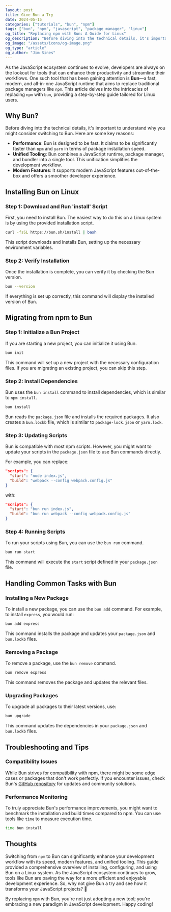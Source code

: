 ```yaml
---
layout: post
title: Give Bun a Try
date: 2024-05-15
categories: ["tutorials", "bun", "npm"]
tags: ["bun", "npm", "javascript", "package manager", "linux"]
og_title: "Replacing npm with Bun: A Guide for Linux"
og_description: "Before diving into the technical details, it's important to understand why you might consider switching to Bun. Here are some key reasons."
og_image: "/assets/icons/og-image.png"
og_type: "article"
og_author: "Jim Sines"
---
```

As the JavaScript ecosystem continues to evolve, developers are always on the lookout for tools that can enhance their productivity and streamline their workflows. One such tool that has been gaining attention is **Bun**—a fast, modern, and all-in-one JavaScript runtime that aims to replace traditional package managers like `npm`. This article delves into the intricacies of replacing `npm` with `bun`, providing a step-by-step guide tailored for Linux users.

## Why Bun?

Before diving into the technical details, it's important to understand why you might consider switching to Bun. Here are some key reasons:

- **Performance**: Bun is designed to be fast. It claims to be significantly faster than `npm` and `yarn` in terms of package installation speed.
- **Unified Tooling**: Bun combines a JavaScript runtime, package manager, and bundler into a single tool. This unification simplifies the development workflow.
- **Modern Features**: It supports modern JavaScript features out-of-the-box and offers a smoother developer experience.

## Installing Bun on Linux

### Step 1: Download and Run 'install' Script

First, you need to install Bun. The easiest way to do this on a Linux system is by using the provided installation script.

```sh
curl -fsSL https://bun.sh/install | bash
```

This script downloads and installs Bun, setting up the necessary environment variables.

### Step 2: Verify Installation

Once the installation is complete, you can verify it by checking the Bun version.

```sh
bun --version
```

If everything is set up correctly, this command will display the installed version of Bun.

## Migrating from npm to Bun

### Step 1: Initialize a Bun Project

If you are starting a new project, you can initialize it using Bun.

```sh
bun init
```

This command will set up a new project with the necessary configuration files. If you are migrating an existing project, you can skip this step.

### Step 2: Install Dependencies

Bun uses the `bun install` command to install dependencies, which is similar to `npm install`.

```sh
bun install
```

Bun reads the `package.json` file and installs the required packages. It also creates a `bun.lockb` file, which is similar to `package-lock.json` or `yarn.lock`.

### Step 3: Updating Scripts

Bun is compatible with most npm scripts. However, you might want to update your scripts in the `package.json` file to use Bun commands directly.

For example, you can replace:

```json
"scripts": {
  "start": "node index.js",
  "build": "webpack --config webpack.config.js"
}
```

with:

```json
"scripts": {
  "start": "bun run index.js",
  "build": "bun run webpack --config webpack.config.js"
}
```

### Step 4: Running Scripts

To run your scripts using Bun, you can use the `bun run` command.

```sh
bun run start
```

This command will execute the `start` script defined in your `package.json` file.

## Handling Common Tasks with Bun

### Installing a New Package

To install a new package, you can use the `bun add` command. For example, to install `express`, you would run:

```sh
bun add express
```

This command installs the package and updates your `package.json` and `bun.lockb` files.

### Removing a Package

To remove a package, use the `bun remove` command.

```sh
bun remove express
```

This command removes the package and updates the relevant files.

### Upgrading Packages

To upgrade all packages to their latest versions, use:

```sh
bun upgrade
```

This command updates the dependencies in your `package.json` and `bun.lockb` files.

## Troubleshooting and Tips

### Compatibility Issues

While Bun strives for compatibility with npm, there might be some edge cases or packages that don't work perfectly. If you encounter issues, check Bun's [GitHub repository](https://github.com/oven-sh/bun) for updates and community solutions.

### Performance Monitoring

To truly appreciate Bun's performance improvements, you might want to benchmark the installation and build times compared to npm. You can use tools like `time` to measure execution time.

```sh
time bun install
```

## Thoughts

Switching from `npm` to Bun can significantly enhance your development workflow with its speed, modern features, and unified tooling. This guide provided a comprehensive overview of installing, configuring, and using Bun on a Linux system. As the JavaScript ecosystem continues to grow, tools like Bun are paving the way for a more efficient and enjoyable development experience. So, why not give Bun a try and see how it transforms your JavaScript projects? 🚀

By replacing `npm` with Bun, you're not just adopting a new tool; you're embracing a new paradigm in JavaScript development. Happy coding!
